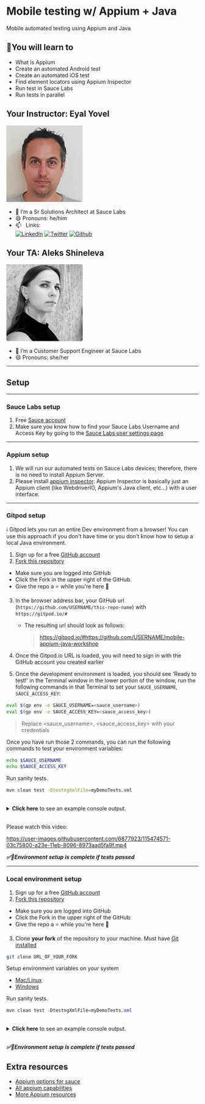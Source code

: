 # Mobile testing w/ Appium + Java

Mobile automated testing using Appium and Java

## 🧠You will learn to

* What is Appium
* Create an automated Android test
* Create an automated iOS test
* Find element locators using Appium Inspector
* Run test in Sauce Labs
* Run tests in parallel

## Your Instructor: Eyal Yovel

<img src="./graphics/EyalAvatar.png" alt="me" width="200"/>


- 🏢 I’m a Sr Solutions Architect at Sauce Labs
- 😄 Pronouns: he/him
- 📫 &nbsp; Links: 
</br>[![LinkedIn](https://img.shields.io/badge/LinkedIn-0077B5?style=for-the-badge&logo=linkedin&logoColor=white)](https://www.linkedin.com/in/eyal-yovel-9786933/)
[![Twitter](https://img.shields.io/badge/Twitter-1DA1F2?style=for-the-badge&logo=twitter&logoColor=white)](https://twitter.com/eyalyovel)
[![Github](https://img.shields.io/badge/Github-100000?style=for-the-badge&logo=github&logoColor=white)](https://github.com/eyaly/)

## Your TA: Aleks Shineleva

<img src="./graphics/Aleksandra_Shineleva.png" alt="Aleks" width="200"/>


- 🏢 I’m a Customer Support Engineer at Sauce Labs
- 😄 Pronouns: she/her

---
## Setup  

---
### Sauce Labs setup
1. Free [Sauce account](https://saucelabs.com/sign-up)
2. Make sure you know how to find your Sauce Labs Username and Access Key by going to the [Sauce Labs user settings page](https://app.saucelabs.com/user-settings)

---
### Appium setup
1. We will run our automated tests on Sauce Labs devices; therefore, there is no need to install Appium Server.
2. Please install [appium inspector](https://github.com/appium/appium-inspector#installation). Appium Inspector is basically just an Appium client (like WebdriverIO, Appium's Java client, etc...) with a user interface. 

---
### Gitpod setup

ℹ Gitpod lets you run an entire Dev environment from a browser! You can use this approach if you don't have time or you don't know how to setup a local Java environment.

1. Sign up for a free [GitHub account](https://github.com/)
2. [Fork this repository](https://docs.github.com/en/get-started/quickstart/fork-a-repo)
 * Make sure you are logged into GitHub
 * Click the Fork in the upper right of the GitHub.
 * Give the repo a ⭐ while you're here 🤩
3. In the browser address bar, your GitHub url (`https://github.com/USERNAME/this-repo-name`) with `https://gitpod.io/#`
    * The resulting url should look as follows:
   
      > https://gitpod.io/#https://github.com/USERNAME/mobile-appium-java-workshop
   
4. Once the Gitpod.io URL is loaded, you will need to sign in with the GitHub account you created earlier 
5. Once the development environment is loaded, you should see 'Ready to test!' in the Terminal window in the lower portion of the window, run the following commands in that Terminal to set your `SAUCE_USERNAME`, `SAUCE_ACCESS_KEY`:

```bash
eval $(gp env -e SAUCE_USERNAME=<sauce_username>)
eval $(gp env -e SAUCE_ACCESS_KEY=<sauce_access_key>)
```

> Replace <sauce_username>, <sauce_access_key> with your credentials

Once you have run those 2 commands, you can run the following commands to test your environment variables:

```bash
echo $SAUCE_USERNAME
echo $SAUCE_ACCESS_KEY
```

Run sanity tests

```bash
mvn clean test -DtestngXmlFile=myDemoTests.xml
```

<br/>
  <details>
    <summary>
      <strong>Click here</strong> to see an example console output.
    </summary>

    [INFO] -------------------------------------------------------
    [INFO]  T E S T S
    [INFO] -------------------------------------------------------
    [INFO] Running TestSuite
    *** BeforeMethod hook. Running method demoTest ***
    region is us
    *** Start demoTest test ***
    *** AfterMethod hook ***
    [INFO] Tests run: 1, Failures: 0, Errors: 0, Skipped: 0, Time elapsed: 0.488 s - in TestSuite
    [INFO] 
    [INFO] Results:
    [INFO] 
    [INFO] Tests run: 1, Failures: 0, Errors: 0, Skipped: 0
    [INFO] 
    [INFO] ------------------------------------------------------------------------
    [INFO] BUILD SUCCESS
    [INFO] ------------------------------------------------------------------------
    [INFO] Total time:  3.579 s
    [INFO] Finished at: 2022-07-04T12:05:35+01:00
    [INFO] ------------------------------------------------------------------------

  </details>

<br/>

Please watch this video:

https://user-images.githubusercontent.com/6877923/115474571-03c75800-a23e-11eb-8096-8973aad5fa9f.mp4


***✅👏Environment setup is complete if tests passed***

---

### Local environment setup

1. Sign up for a free [GitHub account](https://github.com/)
2. [Fork this repository](https://docs.github.com/en/get-started/quickstart/fork-a-repo)
 * Make sure you are logged into GitHub
 * Click the Fork in the upper right of the GitHub.
 * Give the repo a ⭐ while you're here 🤩
3. Clone **your fork** of the repository to your machine. Must have [Git installed](https://git-scm.com/downloads)

```bash
git clone URL_OF_YOUR_FORK
```

Setup environment variables on your system
* [Mac/Linux](https://docs.saucelabs.com/basics/environment-variables/#setting-up-environment-variables-on-macos-and-linux-systems)
* [Windows](https://docs.saucelabs.com/basics/environment-variables/#setting-up-environment-variables-on-windows-systems)

Run sanity tests

```java
mvn clean test -DtestngXmlFile=myDemoTests.xml
```

<br/>
  <details>
    <summary>
      <strong>Click here</strong> to see an example console output.
    </summary>

    [INFO] -------------------------------------------------------
    [INFO]  T E S T S
    [INFO] -------------------------------------------------------
    [INFO] Running TestSuite
    *** BeforeMethod hook. Running method demoTest ***
    region is us
    *** Start demoTest test ***
    *** AfterMethod hook ***
    [INFO] Tests run: 1, Failures: 0, Errors: 0, Skipped: 0, Time elapsed: 0.488 s - in TestSuite
    [INFO] 
    [INFO] Results:
    [INFO] 
    [INFO] Tests run: 1, Failures: 0, Errors: 0, Skipped: 0
    [INFO] 
    [INFO] ------------------------------------------------------------------------
    [INFO] BUILD SUCCESS
    [INFO] ------------------------------------------------------------------------
    [INFO] Total time:  3.579 s
    [INFO] Finished at: 2022-07-04T12:05:35+01:00
    [INFO] ------------------------------------------------------------------------

  </details>

</br>

***✅👏Environment setup is complete if tests passed***

## Extra resources

- [Appium options for sauce](https://docs.saucelabs.com/dev/test-configuration-options/#mobile-app-appium-capabilities-required)
- [All appium capabilities](https://appium.io/docs/en/writing-running-appium/caps/)
- [More Appium resources](https://github.com/saucelabs-training/demo-java/blob/main/TRAINING.md)
